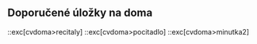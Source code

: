## Doporučené úložky na doma

::exc[cvdoma>recitaly]
::exc[cvdoma>pocitadlo]
::exc[cvdoma>minutka2]
